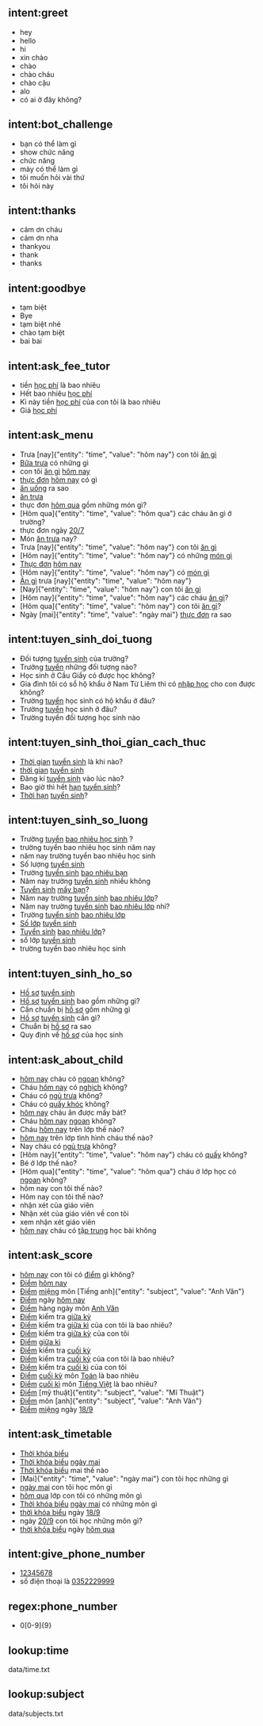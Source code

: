 ## intent:greet
- hey
- hello
- hi
- xin chào
- chào
- chào cháu
- chào cậu
- alo
- có ai ở đây không?

## intent:bot_challenge
- bạn có thể làm gì
- show chức năng
- chức năng
- mày có thể làm gì
- tôi muốn hỏi vài thứ
- tôi hỏi này

## intent:thanks
- cảm ơn cháu
- cảm ơn nha
- thankyou
- thank
- thanks

## intent:goodbye
- tạm biệt
- Bye
- tạm biệt nhé
- chào tạm biệt
- bai bai

## intent:ask_fee_tutor
- tiền [học phí](fee_tutor) là bao nhiêu
- Hết bao nhiêu [học phí](fee_tutor)
- Kì này tiền [học phí](fee_tutor) của con tôi là bao nhiêu
- Giá [học phí](fee_tutor)

## intent:ask_menu
- Trưa [nay]{"entity": "time", "value": "hôm nay"}
 con tôi [ăn gì](menu)
- [Bữa trưa](menu) có những gì
- con tôi [ăn gì](menu) [hôm nay](time)
- [thực đơn](menu) [hôm nay](time) có gì
- [ăn uống](menu) ra sao
- [ăn trưa](menu)
- thực đơn [hôm qua](time) gồm những món gì?
- [Hôm qua]{"entity": "time", "value": "hôm qua"} các cháu ăn gì ở trường?
- thực đơn ngày [20/7](time)
- Món [ăn trưa](menu) nay?
- Trưa [nay]{"entity": "time", "value": "hôm nay"} con tôi [ăn gì](menu)
- [Hôm nay]{"entity": "time", "value": "hôm nay"} có những [món gì](menu)
- [Thực đơn](menu) [hôm nay](time)
- [Hôm nay]{"entity": "time", "value": "hôm nay"} có [món gì](menu)
- [Ăn gì](menu) trưa [nay]{"entity": "time", "value": "hôm nay"}
- [Nay]{"entity": "time", "value": "hôm nay"} con tôi [ăn gì](menu)
- [Hôm nay]{"entity": "time", "value": "hôm nay"} các cháu [ăn gì](menu)?
- [Hôm qua]{"entity": "time", "value": "hôm nay"} con tôi [ăn gì](menu)?
- Ngày [mai]{"entity": "time", "value": "ngày mai"} [thực đơn](menu) ra sao

## intent:tuyen_sinh_doi_tuong
- Đối tượng [tuyển sinh](tuyen_sinh) của trường?
- Trưởng [tuyển](tuyen_sinh) những đối tượng nào?
- Học sinh ở Cầu Giấy có được học không?
- Gia đình tôi có sổ hộ khẩu ở Nam Từ Liêm thì có [nhập học](tuyen_sinh) cho con được không?
- Trường [tuyển](tuyen_sinh) học sinh có hộ khẩu ở đâu?
- Trường [tuyển](tuyen_sinh) học sinh ở đâu?
- Trường tuyển đối tượng học sinh nào

## intent:tuyen_sinh_thoi_gian_cach_thuc
- [Thời gian](duration) [tuyển sinh](students_number) là khi nào?
- [thời gian](duration) [tuyển sinh](students_number)
- Đăng kí [tuyển sinh](students_number) vào lúc nào?
- Bao giờ thì hết [hạn](duration) [tuyển sinh](students_number)?
- [Thời hạn](duration) [tuyển sinh](students_number)?

## intent:tuyen_sinh_so_luong
- Trường [tuyển](tuyen_sinh) [bao nhiêu học sinh](students_number) ?
- trường tuyển bao nhiêu học sinh năm nay
- năm nay trường tuyển bao nhiêu học sinh
- Số lượng [tuyển sinh](tuyen_sinh)
- Trường [tuyển sinh](tuyen_sinh) [bao nhiêu bạn](students_number)
- Năm nay trường [tuyển sinh](tuyen_sinh) nhiều không
- [Tuyển sinh](tuyen_sinh) [mấy bạn](students_number)?
- Năm nay trường [tuyển sinh](tuyen_sinh) [bao nhiêu lớp](classes_number)?
- Năm nay trường [tuyển sinh](tuyen_sinh) [bao nhiêu lớp](classes_number) nhỉ?
- Trường [tuyển sinh](tuyen_sinh) [bao nhiêu lớp](classes_number)
- [Số lớp](classes_number) [tuyển sinh](tuyen_sinh)
- [Tuyển sinh](tuyen_sinh) [bao nhiêu lớp](classes_number)?
- số lớp [tuyển sinh](tuyen_sinh)
- trường tuyển bao nhiêu học sinh

## intent:tuyen_sinh_ho_so
- [Hồ sơ](ho_so) [tuyển sinh](tuyen_sinh)
- [Hồ sơ](ho_so) [tuyển sinh](tuyen_sinh) bao gồm những gì?
- Cần chuẩn bị [hồ sơ](ho_so) gồm những gì
- [Hồ sơ](ho_so) [tuyến sinh](tuyen_sinh) cần gì?
- Chuẩn bị [hồ sơ](ho_so) ra sao
- Quy định về [hồ sơ](ho_so) của học sinh

## intent:ask_about_child
- [hôm nay](time) cháu có [ngoan](attitude) không?
- Cháu [hôm nay](time) có [nghịch](attitude) không?
- Cháu có [ngủ trưa](attitude) không?
- Cháu có [quấy khóc](attitude) không?
- [hôm nay](time) cháu ăn được mấy bát?
- Cháu [hôm nay](time) [ngoan](attitude) không?
- Cháu [hôm nay](time) trên lớp thế nào?
- [hôm nay](time) trên lớp tình hình cháu thế nào?
- Nay cháu có [ngủ trưa](attitude) không?
- [Hôm nay]{"entity": "time", "value": "hôm nay"} cháu có [quấy](attitude) không?
- Bé ở lớp thế nào?
- [Hôm qua]{"entity": "time", "value": "hôm qua"} cháu ở lớp học có [ngoan](attitude) không?
- hôm nay con tôi thế nào?
- Hôm nay con tôi thế nào?
- nhận xét của giáo viên
- Nhận xét của giáo viên về con tôi
- xem nhận xét giáo viên
- [hôm nay](time) cháu có [tập trung](attitude) học bài không

## intent:ask_score
- [hôm nay](time) con tôi có [điểm](score) gì không?
- [Điểm](score) [hôm nay](time) 
- [Điểm](score) [miệng](daily_score) môn [Tiếng anh]{"entity": "subject", "value": "Anh Văn"}
- [Điểm](score) ngày [hôm nay](time)
- [Điểm](score) hàng ngày môn [Anh Văn](subject)
- [Điểm](score) kiểm tra [giữa kỳ](mid_score)
- [Điểm](score) kiểm tra [giữa kì](mid_score) của con tôi là bao nhiêu?
- [Điểm](score) kiểm tra [giữa kỳ](mid_score) của con tôi
- [Điểm](score) [giữa kì](mid_score)
- [Điểm](score) kiểm tra [cuối kỳ](end_score)
- [Điểm](score) kiểm tra [cuối kỳ](end_score) của con tôi là bao nhiêu?
- [Điểm](score) kiểm tra [cuối kì](end_score) của con tôi
- [Điểm](score) [cuối kỳ](end_score) môn [Toán](subject) là bao nhiêu
- [Điểm](score) [cuối kì](end_score) môn [Tiếng Việt](subject) là bao nhiêu?
- [Điểm](score) [mỹ thuật]{"entity": "subject", "value": "Mĩ Thuật"}
- [Điểm](score) môn [anh]{"entity": "subject", "value": "Anh Văn"}
- [Điểm](score) [miệng](daily_score) ngày [18/9](time)

## intent:ask_timetable
- [Thời khóa biểu](timetable)
- [Thời khóa biểu](timetable) [ngày mai](time)
- [Thời khóa biểu](timetable) mai thế nào
- [Mai]{"entity": "time", "value": "ngày mai"} con tôi học những gì
- [ngày mai](time) con tôi học môn gì
- [hôm qua](time) lớp con tôi có những môn gì
- [Thời khóa biểu](timetable) [ngày mai](time) có những môn gì
- [thời khóa biểu](timetable) ngày [18/9](time)
- ngày [20/9](time) con tôi học những môn gì?
- [thời khóa biểu](timetable) ngày [hôm qua](time)

## intent:give_phone_number
- [12345678](phone_number)
- số điện thoại là [0352229999](phone_number)

## regex:phone_number
- 0[0-9]{9}

## lookup:time
data/time.txt

## lookup:subject
data/subjects.txt